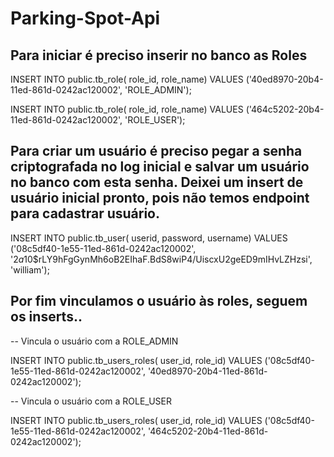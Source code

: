 # Parking-Spot-Api

## Para iniciar é preciso inserir no banco as Roles

INSERT INTO public.tb_role(	role_id, role_name)	VALUES ('40ed8970-20b4-11ed-861d-0242ac120002', 'ROLE_ADMIN');

INSERT INTO public.tb_role(	role_id, role_name)	VALUES ('464c5202-20b4-11ed-861d-0242ac120002', 'ROLE_USER');

## Para criar um usuário é preciso pegar a senha  criptografada no log inicial e salvar um usuário no banco com esta senha. Deixei um insert de usuário inicial pronto, pois não temos endpoint para cadastrar usuário.

INSERT INTO public.tb_user(	userid, password, username)
VALUES ('08c5df40-1e55-11ed-861d-0242ac120002',
'$2a$10$rLY9hFgGynMh6oB2EIhaF.BdS8wiP4/UiscxU2geED9mIHvLZHzsi',
'william');

## Por fim vinculamos o usuário às roles, seguem os inserts..

-- Vincula o usuário com a ROLE_ADMIN

INSERT INTO public.tb_users_roles(
user_id, role_id)
VALUES ('08c5df40-1e55-11ed-861d-0242ac120002', '40ed8970-20b4-11ed-861d-0242ac120002');

-- Vincula o usuário com a ROLE_USER

INSERT INTO public.tb_users_roles(
user_id, role_id)
VALUES ('08c5df40-1e55-11ed-861d-0242ac120002', '464c5202-20b4-11ed-861d-0242ac120002');